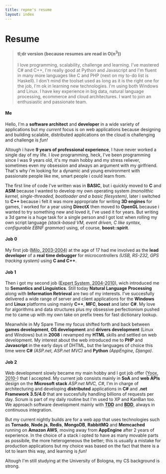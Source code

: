 ```yaml
---
title: repne's resume
layout: index
---
```


# Resume #

> #### tl;dr version (because resumes are read in O(n<sup>3</sup>)) ####
> I love programming, scalability, challenge and learning.
> I've mastered C# and C++, I'm really good at Python and Javascript and I'm fluent in many more languages like C and PHP (next on my to-do list is Haskell).
> I don't mind the toolset used as long as it is the right one for the job, I'm ok in learning new technologies.
> I'm using both Windows and Linux. I have key experience in big data, natural language processing, ecommerce and cloud architectures.
> I want to join an enthusiastic and passionate team.

#### Me ####

Hello, I'm a **software architect** and **developer** in a wide variety of applications but my *current* focus is on web applications because designing and building scalable, distributed applications on the cloud is challenging and challenge is *fun!*

Altough i have **9 years of professional experience**, I have never worked a single day of my life. I *love* programming, heck, I've been programming since I was 9 years old, it's my main hobby and my stress reliever, sometimes even my obsession and always an argument with my girlfriend. That's why i'm looking for a dynamic and young environment with passionate people like me, smart people i could learn from.

The first line of code I've written was in **BASIC**, but i quickly moved to **C** and **ASM** because I wanted to develop my own operating system <dfn>(monolithic kernel, single-threaded, bootloader and a basic filesystem)</dfn>, later i switched to **C++** because i felt it was more appropriate for writing **3D engines** for games, I worked for a year using **DirectX** then moved to **OpenGL** because i wanted to try something new and loved it, I've used it for years. But writing a 3d game is a huge task for a single person and I got lost when rolling my own script language <dfn>(stack-based VM, event driven, C like syntax, configurable EBNF grammar)</dfn> using, of course, **boost::spirit**.

#### Job 0 ####

My first job (<abbr title="Milo S.a.s, Modena, Italy">Milo, 2003-2004</abbr>) at the age of 17 had me involved as the **lead developer** of a **real time debugger** for microcontrollers <dfn>(USB, RS-232, GPS tracking system)</dfn> using **C and C++**.

#### Job 1 ####

Then i got my second job (<abbr title="Expert System S.p.a., Modena, Italy">Expert System, 2004-2010</abbr>), wich introduced me to **Semantics and Linguistics**. Still today **Natural Language Processing** along with **Information Retrieval** are two of my interests. I've succesfully delivered a wide range of server and client applications for the **Windows** and **Linux** platforms using mainly **C++**, **MFC**, **boost** and later **C#**. My love for algorithms and data structures plus my obsessive perfectionism pushed me to came up with my own take on prefix trees for fast dictionary lookup.

Meanwhile in My Spare Time my focus shifted forth and back between **games development**, **OS development** and **drivers development** (Linux and Windows) but in **2008** i revamped my **HTML** skills and settled on web development. My interest about the web introduced me to **PHP** and **Javascript** in the early days of DHTML, but the languages of choice this time were **C#** <dfn>(ASP.net, ASP.net MVC)</dfn> and **Python** <dfn>(AppEngine, Django)</dfn>.

#### Job 2 ####

Web development slowly became my main hobby and I got job offer (<abbr title="Yoox S.p.a., Bologna, Italy">Yoox, 2010-</abbr>) that I accepted. My current job consists mainly in **SoA** and **web APIs** design on the **Microsoft stack** <dfn>ASP.net MVC, C#</dfn>, I'm in charge of architecturing and developing **distributed** applications in **C#** and **.net Framework 3.5/4.0** that are succesfully handling billions of requests per day. Scrum is part of my daily routine but I'm used to XP and KanBan too. We approach software development mainly with **<acronym title="Test Driven Development">TDD</acronym>** and **<acronym title="Behavior Driven Development">BDD</acronym>**, always in continuous integration.

But my current nightly builds are for a web app that uses technologies such as **Tornado**, **Node.js**, **Redis**, **MongoDB**, **RabbitMQ** and **Memcached** running on **Amazon AWS**, moving away from **AppEngine** after 2 years of experience. In the choice of a stack i opted to have as many movable parts as possibile, the more heterogeneous the better; this is usually a mistake for production applications but my choice was based on the fact that there is a lot to learn this way, and learning is *fun!*

Altough I'm still studying at the University of Bologna, my CS background is strong.
